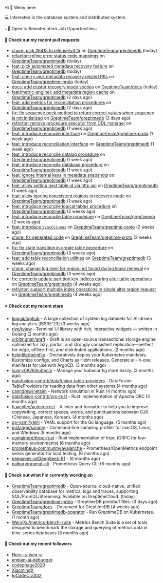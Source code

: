 Hi 👋 Weny here.

💻 Interested in the database system and distributed system.

~🍺 Open to Remote/Intern Job Opportunities~

#### 🔨 Check out my recent pull requests

- [chore: pick #6415 to release/v0.15](https://github.com/GreptimeTeam/greptimedb/pull/6686) on [GreptimeTeam/greptimedb](https://github.com/GreptimeTeam/greptimedb) (today)
- [refactor: refine error status code mappings](https://github.com/GreptimeTeam/greptimedb/pull/6678) on [GreptimeTeam/greptimedb](https://github.com/GreptimeTeam/greptimedb) (today)
- [feat: pick automated metadata recovery feature](https://github.com/GreptimeTeam/greptimedb/pull/6676) on [GreptimeTeam/greptimedb](https://github.com/GreptimeTeam/greptimedb) (today)
- [feat: cherry pick metadata recovery related PRs](https://github.com/GreptimeTeam/greptime-proto/pull/266) on [GreptimeTeam/greptime-proto](https://github.com/GreptimeTeam/greptime-proto) (today)
- [docs: add cluster recovery mode section](https://github.com/GreptimeTeam/docs/pull/2013) on [GreptimeTeam/docs](https://github.com/GreptimeTeam/docs) (today)
- [feat(metric-engine): add metadata region cache](https://github.com/GreptimeTeam/greptimedb/pull/6657) on [GreptimeTeam/greptimedb](https://github.com/GreptimeTeam/greptimedb) (2 days ago)
- [feat: add metrics for reconciliation procedures](https://github.com/GreptimeTeam/greptimedb/pull/6652) on [GreptimeTeam/greptimedb](https://github.com/GreptimeTeam/greptimedb) (2 days ago)
- [fix: fix sequence peek method to return correct values when sequence is not initialized](https://github.com/GreptimeTeam/greptimedb/pull/6643) on [GreptimeTeam/greptimedb](https://github.com/GreptimeTeam/greptimedb) (3 days ago)
- [refactor: remove procedure executor from DDL manager](https://github.com/GreptimeTeam/greptimedb/pull/6625) on [GreptimeTeam/greptimedb](https://github.com/GreptimeTeam/greptimedb) (1 week ago)
- [feat: introduce reconcile interface](https://github.com/GreptimeTeam/greptime-proto/pull/264) on [GreptimeTeam/greptime-proto](https://github.com/GreptimeTeam/greptime-proto) (1 week ago)
- [feat: introduce reconciliation interface](https://github.com/GreptimeTeam/greptimedb/pull/6614) on [GreptimeTeam/greptimedb](https://github.com/GreptimeTeam/greptimedb) (1 week ago)
- [feat: introduce reconcile catalog procedure](https://github.com/GreptimeTeam/greptimedb/pull/6613) on [GreptimeTeam/greptimedb](https://github.com/GreptimeTeam/greptimedb) (1 week ago)
- [feat: introduce reconcile database procedure](https://github.com/GreptimeTeam/greptimedb/pull/6612) on [GreptimeTeam/greptimedb](https://github.com/GreptimeTeam/greptimedb) (1 week ago)
- [feat: ignore internal keys in metadata snapshots](https://github.com/GreptimeTeam/greptimedb/pull/6606) on [GreptimeTeam/greptimedb](https://github.com/GreptimeTeam/greptimedb) (1 week ago)
- [feat: allow setting next table id via http api](https://github.com/GreptimeTeam/greptimedb/pull/6597) on [GreptimeTeam/greptimedb](https://github.com/GreptimeTeam/greptimedb) (1 week ago)
- [feat: allow igoring nonexistent regions in recovery mode](https://github.com/GreptimeTeam/greptimedb/pull/6592) on [GreptimeTeam/greptimedb](https://github.com/GreptimeTeam/greptimedb) (1 week ago)
- [feat: introduce reconcile logical tables procedure](https://github.com/GreptimeTeam/greptimedb/pull/6588) on [GreptimeTeam/greptimedb](https://github.com/GreptimeTeam/greptimedb) (2 weeks ago)
- [feat: introduce reconcile table procedure](https://github.com/GreptimeTeam/greptimedb/pull/6584) on [GreptimeTeam/greptimedb](https://github.com/GreptimeTeam/greptimedb) (2 weeks ago)
- [feat: introduce `SyncColumns`](https://github.com/GreptimeTeam/greptime-proto/pull/261) on [GreptimeTeam/greptime-proto](https://github.com/GreptimeTeam/greptime-proto) (2 weeks ago)
- [chore: fix generated code](https://github.com/GreptimeTeam/greptime-proto/pull/260) on [GreptimeTeam/greptime-proto](https://github.com/GreptimeTeam/greptime-proto) (2 weeks ago)
- [fix: fix state transition in create table procedure](https://github.com/GreptimeTeam/greptimedb/pull/6523) on [GreptimeTeam/greptimedb](https://github.com/GreptimeTeam/greptimedb) (3 weeks ago)
- [feat: add table reconciliation utilities](https://github.com/GreptimeTeam/greptimedb/pull/6519) on [GreptimeTeam/greptimedb](https://github.com/GreptimeTeam/greptimedb) (3 weeks ago)
- [chore: change log level for region not found during lease renewal](https://github.com/GreptimeTeam/greptimedb/pull/6513) on [GreptimeTeam/greptimedb](https://github.com/GreptimeTeam/greptimedb) (3 weeks ago)
- [fix: correctly update partition key indices during alter table operations](https://github.com/GreptimeTeam/greptimedb/pull/6494) on [GreptimeTeam/greptimedb](https://github.com/GreptimeTeam/greptimedb) (4 weeks ago)
- [refactor: support multiple index operations in single alter region request](https://github.com/GreptimeTeam/greptimedb/pull/6487) on [GreptimeTeam/greptimedb](https://github.com/GreptimeTeam/greptimedb) (4 weeks ago)

#### ⭐ Check out my recent stars

- [logpai/loghub](https://github.com/logpai/loghub) - A large collection of system log datasets for AI-driven log analytics [ISSRE&#39;23] (3 weeks ago)
- [rivo/tview](https://github.com/rivo/tview) - Terminal UI library with rich, interactive widgets — written in Golang (2 months ago)
- [orbitinghail/graft](https://github.com/orbitinghail/graft) - Graft is an open-source transactional storage engine optimized for lazy, partial, and strongly consistent replication—perfect for edge, offline-first, and distributed applications. (2 months ago)
- [helmfile/helmfile](https://github.com/helmfile/helmfile) - Declaratively deploy your Kubernetes manifests, Kustomize configs, and Charts as Helm releases. Generate all-in-one manifests for use with ArgoCD. (3 months ago)
- [sunny0826/kubecm](https://github.com/sunny0826/kubecm) - Manage your kubeconfig more easily. (3 months ago)
- [datafusion-contrib/datafusion-table-providers](https://github.com/datafusion-contrib/datafusion-table-providers) - DataFusion TableProviders for reading data from other systems (4 months ago)
- [canndrew/netsim](https://github.com/canndrew/netsim) - Network simulation in Rust (4 months ago)
- [datafusion-contrib/orc-rust](https://github.com/datafusion-contrib/orc-rust) - Rust implementation of Apache ORC (4 months ago)
- [huacnlee/autocorrect](https://github.com/huacnlee/autocorrect) - A linter and formatter to help you to improve copywriting, correct spaces, words, and punctuations between CJK (Chinese, Japanese, Korean). (4 months ago)
- [go-yaml/yaml](https://github.com/go-yaml/yaml) - YAML support for the Go language. (5 months ago)
- [mstange/samply](https://github.com/mstange/samply) - Command-line sampling profiler for macOS, Linux, and Windows (5 months ago)
- [containerd/ttrpc-rust](https://github.com/containerd/ttrpc-rust) - Rust implementation of ttrpc (GRPC for low-memory environments) (6 months ago)
- [prometheus-community/avalanche](https://github.com/prometheus-community/avalanche) - Prometheus/OpenMetrics endpoint series generator for load testing. (6 months ago)
- [deepseek-ai/DeepSeek-R1](https://github.com/deepseek-ai/DeepSeek-R1) -  (6 months ago)
- [nalbury/promql-cli](https://github.com/nalbury/promql-cli) - Prometheus Query CLI (6 months ago)

#### 👷 Check out what I'm currently working on

- [GreptimeTeam/greptimedb](https://github.com/GreptimeTeam/greptimedb) - Open-source, cloud-native, unified observability database for metrics, logs and traces, supporting SQL/PromQL/Streaming. Available on GreptimeCloud. (today)
- [GreptimeTeam/greptime-proto](https://github.com/GreptimeTeam/greptime-proto) - GreptimeDB protobuf files. (3 days ago)
- [GreptimeTeam/docs](https://github.com/GreptimeTeam/docs) - Document for GreptimeDB (4 weeks ago)
- [GreptimeTeam/greptimedb-operator](https://github.com/GreptimeTeam/greptimedb-operator) - Run GreptimeDB on Kubernetes. (1 month ago)
- [WenyXu/metrics-bench-suite](https://github.com/WenyXu/metrics-bench-suite) - Metrics Bench Suite is a set of tools designed to benchmark the storage and querying of metrics data in time-series databases (3 months ago)

#### 👯 Check out my recent followers

- [Here-is-wen-yi](https://github.com/Here-is-wen-yi)
- [enduin-ai-debugger](https://github.com/enduin-ai-debugger)
- [codephage2020](https://github.com/codephage2020)
- [XiaomingX](https://github.com/XiaomingX)
- [IgCodeCraft32](https://github.com/IgCodeCraft32)


